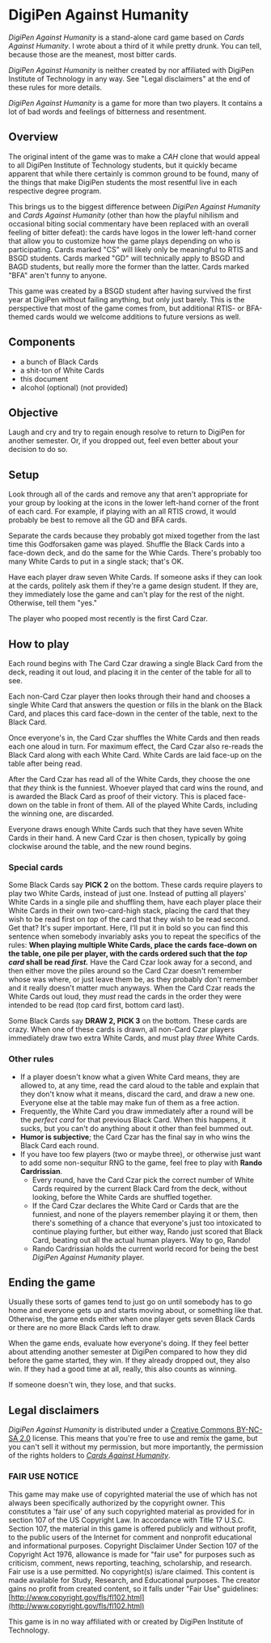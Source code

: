 DigiPen Against Humanity
========================

*DigiPen Against Humanity* is a stand-alone card game based on *Cards Against
Humanity*. I wrote about a third of it while pretty drunk. You can tell, because
those are the meanest, most bitter cards.

*DigiPen Against Humanity* is neither created by nor affiliated with DigiPen
Institute of Technology in any way. See "Legal disclaimers" at the end of these
rules for more details.

*DigiPen Against Humanity* is a game for more than two players. It contains a
lot of bad words and feelings of bitterness and resentment. 



Overview
--------

The original intent of the game was to make a *CAH* clone that would appeal to
all DigiPen Institute of Technology students, but it quickly became apparent
that while there certainly is common ground to be found, many of the things that
make DigiPen students the most resentful live in each respective degree program.

This brings us to the biggest difference between *DigiPen Against Humanity* and
*Cards Against Humanity* (other than how the playful nihilism and occasional
biting social commentary have been replaced with an overall feeling of bitter
defeat): the cards have logos in the lower left-hand corner that allow you to
customize how the game plays depending on who is participating. Cards marked
"CS" will likely only be meaningful to RTIS and BSGD students. Cards marked
"GD" will technically apply to BSGD and BAGD students, but really more the
former than the latter. Cards marked "BFA" aren't funny to anyone.

This game was created by a BSGD student after having survived the first year
at DigiPen without failing anything, but only just barely. This is the
perspective that most of the game comes from, but additional RTIS- or
BFA-themed cards would we welcome additions to future versions as well.



Components
----------

 * a bunch of Black Cards
 * a shit-ton of White Cards
 * this document
 * alcohol (optional) (not provided)



Objective
---------

Laugh and cry and try to regain enough resolve to return to DigiPen for another
semester. Or, if you dropped out, feel even better about your decision to do so.



Setup
-----

Look through all of the cards and remove any that aren't appropriate for your
group by looking at the icons in the lower left-hand corner of the front of each
card. For example, if playing with an all RTIS crowd, it would probably be best
to remove all the GD and BFA cards.

Separate the cards because they probably got mixed together from the last time
this Godforsaken game was played. Shuffle the Black Cards into a face-down deck,
and do the same for the Whie Cards. There's probably too many White Cards to put
in a single stack; that's OK.

Have each player draw seven White Cards. If someone asks if they can look at the
cards, politely ask them if they're a game design student. If they are, they
immediately lose the game and can't play for the rest of the night. Otherwise,
tell them "yes."

The player who pooped most recently is the first Card Czar.



How to play
-----------

Each round begins with The Card Czar drawing a single Black Card from the deck,
reading it out loud, and placing it in the center of the table for all to see.

Each non-Card Czar player then looks through their hand and chooses a single
White Card that answers the question or fills in the blank on the Black Card,
and places this card face-down in the center of the table, next to the Black
Card.

Once everyone's in, the Card Czar shuffles the White Cards and then reads each
one aloud in turn. For maximum effect, the Card Czar also re-reads the Black
Card along with each White Card. White Cards are laid face-up on the table after
being read.

After the Card Czar has read all of the White Cards, they choose the one that
*they* think is the funniest. Whoever played that card wins the round, and is
awarded the Black Card as proof of their victory. This is placed face-down on
the table in front of them. All of the played White Cards, including the winning
one, are discarded.

Everyone draws enough White Cards such that they have seven White Cards in their
hand. A new Card Czar is then chosen, typically by going clockwise around the
table, and the new round begins.



### Special cards ###

Some Black Cards say **PICK 2** on the bottom. These cards require players to
play two White Cards, instead of just one. Instead of putting all players' White
Cards in a single pile and shuffling them, have each player place their White
Cards in their own two-card-high stack, placing the card that they wish to be
read first on *top* of the card that they wish to be read second. Get that? It's
super important. Here, I'll put it in bold so you can find this sentence when
somebody invariably asks you to repeat the specifics of the rules: **When
playing multiple White Cards, place the cards face-down on the table, one pile
per player, with the cards ordered such that the *top card* shall be read
*first.*** Have the Card Czar look away for a second, and then either move the
piles around so the Card Czar doesn't remember whose was where, or just leave
them be, as they probably don't remember and it really doesn't matter much
anyways. When the Card Czar reads the White Cards out loud, they *must* read the
cards in the order they were intended to be read (top card first, bottom card
last).

Some Black Cards say **DRAW 2, PICK 3** on the bottom. These cards are crazy.
When one of these cards is drawn, all non-Card Czar players immediately draw two
extra White Cards, and must play *three* White Cards.



### Other rules ###

 * If a player doesn't know what a given White Card means, they are allowed to,
   at any time, read the card aloud to the table and explain that they don't
   know what it means, discard the card, and draw a new one. Everyone else at
   the table may make fun of them as a free action.
 * Frequently, the White Card you draw immediately after a round will be the
   *perfect card* for that previous Black Card. When this happens, it sucks,
   but you can't do anything about it other than feel bummed out.
 * **Humor is subjective**; the Card Czar has the final say in who wins the
   Black Card each round.
 * If you have too few players (two or maybe three), or otherwise just want to
   add some non-sequitur RNG to the game, feel free to play with **Rando
   Cardrissian**.
    * Every round, have the Card Czar pick the correct number of White Cards
      required by the current Black Card from the deck, without looking, before
      the White Cards are shuffled together.
    * If the Card Czar declares the White Card or Cards that are the funniest,
      and none of the players remember playing it or them, then there's
      something of a chance that everyone's just too intoxicated to continue
      playing further, but either way, Rando just scored that Black Card,
      beating out all the actual human players. Way to go, Rando!
    * Rando Cardrissian holds the current world record for being the best
      *DigiPen Against Humanity* player.



Ending the game
---------------

Usually these sorts of games tend to just go on until somebody has to go home
and everyone gets up and starts moving about, or something like that. Otherwise,
the game ends either when one player gets seven Black Cards or there are no more
Black Cards left to draw.

When the game ends, evaluate how everyone's doing. If they feel better about
attending another semester at DigiPen compared to how they did before the game
started, they win. If they already dropped out, they also win. If they had a
good time at all, really, this also counts as winning.

If someone doesn't win, they lose, and that sucks.



Legal disclaimers
-----------------

*DigiPen Against Humanity* is distributed under a
[Creative Commons BY-NC-SA 2.0](http://creativecommons.org/licenses/by-nc-sa/2.0/)
license. This means that you're free to use and remix the game, but you can't
sell it without my permission, but more importantly, the permission of the
rights holders to [*Cards Against Humanity*](http://cardsagainsthumanity.com/).



### FAIR USE NOTICE ###

This game may make use of copyrighted material the use of which has not always
been specifically authorized by the copyright owner. This constitutes a 'fair
use' of any such copyrighted material as provided for in section 107 of the US
Copyright Law. In accordance with Title 17 U.S.C. Section 107, the material in
this game is offered publicly and without profit, to the public users of the
Internet for comment and nonprofit educational and informational purposes.
Copyright Disclaimer Under Section 107 of the Copyright Act 1976, allowance is
made for "fair use" for purposes such as criticism, comment, news reporting,
teaching, scholarship, and research. Fair use is a use permitted. No
copyright(s) is/are claimed. This content is made available for Study, Research,
and Educational purposes. The creator gains no profit from created content, so
it falls under "Fair Use" guidelines:
[http://www.copyright.gov/fls/fl102.html](http://www.copyright.gov/fls/fl102.html)

This game is in no way affiliated with or created by DigiPen Institute of
Technology. 